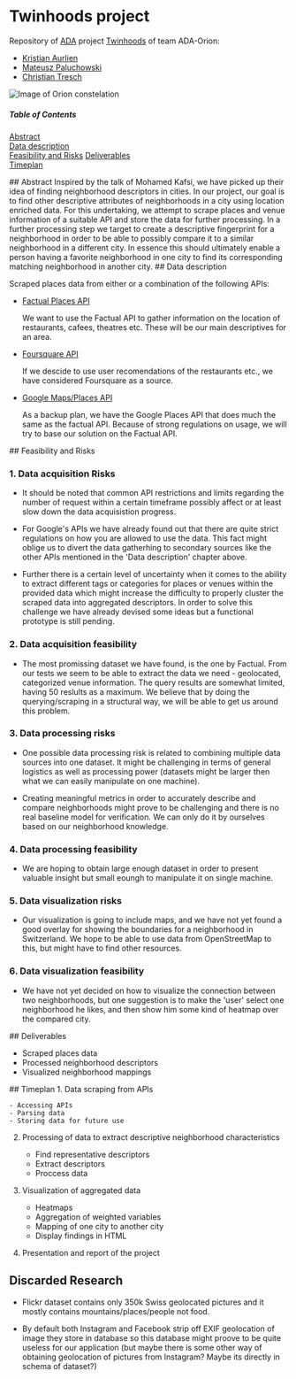 # Twinhoods project
Repository of [ADA](http://ada.epfl.ch/) project [Twinhoods](paluchowskimatthew.github.io) of team ADA-Orion:
* [Kristian Aurlien](https://github.com/aurlien)
* [Mateusz Paluchowski](https://github.com/PaluchowskiMatthew)
* [Christian Tresch](https://github.com/raccc)

![Image of Orion constelation](http://www.richardgottardo.com/wp-content/uploads/2012/05/orion.jpg)

##### Table of Contents  
[Abstract](#Abstract)  
[Data description](#Data_description)  
[Feasibility and Risks](#Feasibility)
[Deliverables](#Deliverables)  
[Timeplan](#Timeplan)  

<a name="Abstract"/>
## Abstract
Inspired by the talk of Mohamed Kafsi, we have picked up their idea of finding neighborhood descriptors in cities. In our project, our goal is to find other descriptive attributes of neighborhoods in a city using location enriched data. For this undertaking, we attempt to scrape places and venue information of a suitable API and store the data for further processing. In a further processing step we target to create a descriptive fingerprint for a neighborhood in order to be able to possibly compare it to a similar neighborhood in a different city. In essence this should ultimately enable a person having a favorite neighborhood in one city to find its corresponding matching neighborhood in another city.

<a name="Data_description"/>
## Data description

Scraped places data from either or a combination of the following APIs:

- [Factual Places API](http://developer.factual.com/api-docs/)

	We want to use the Factual API to gather information on the location of restaurants, cafees, theatres etc. These will be our main descriptives for an area.

- [Foursquare API](https://developer.foursquare.com/)

	If we descide to use user recomendations of the restaurants etc., we have considered Foursquare as a source.

- [Google Maps/Places API](https://developers.google.com/places/)

	As a backup plan, we have the Google Places API that does much the same as the factual API. Because of strong regulations on usage, we will try to base our solution on the Factual API.



<a name="Feasibility"/>
## Feasibility and Risks

### 1. Data acquisition Risks

- It should be noted that common API restrictions and limits regarding the number of request within a certain timeframe possibly affect or at least slow down the data acquisistion progress.

- For Google's APIs we have already found out that there are quite strict regulations on how you are allowed to use the data. This fact might oblige us to divert the data gatherhing to secondary sources like the other APIs mentioned in the 'Data description' chapter above.

- Further there is a certain level of uncertainty when it comes to the ability to extract different tags or categories for places or venues within the provided data which might increase the difficulty to properly cluster the scraped data into aggregated descriptors. In order to solve this challenge we have already devised some ideas but a functional prototype is still pending.

### 2. Data acquisition feasibility

+ The most promissing dataset we have found, is the one by Factual. From our tests we seem to be able to extract the data we need - geolocated, categorized venue information. The query results are somewhat limited, having 50 reslults as a maximum. We believe that by doing the querying/scraping in a structural way, we will be able to get us around this problem.


### 3. Data processing risks

+ One possible data processing risk is related to combining multiple data sources into one dataset. It might be challenging in terms of general logistics as well as processing power (datasets might be larger then what we can easily manipulate on one machine).

+ Creating meaningful metrics in order to accurately describe and compare neighborhoods might prove to be challenging and there is no real baseline model for verification. We can only do it by ourselves based on our neighborhood knowledge.     

### 4. Data processing feasibility

+ We are hoping to obtain large enough dataset in order to present valuable insight but small eoungh to manipulate it on single machine.

### 5. Data visualization risks

+ Our visualization is going to include maps, and we have not yet found a good overlay for showing the boundaries for a neighborhood in Switzerland. We hope to be able to use data from OpenStreetMap to this, but might have to find other resources.

### 6. Data visualization feasibility

+ We have not yet decided on how to visualize the connection between two neighborhoods, but one suggestion is to make the 'user' select one neighborhood he likes, and then show him some kind of heatmap over the compared city.  

<a name="Deliverables"/>
## Deliverables

* Scraped places data
* Processed neighborhood descriptors
* Visualized neighborhood mappings

<a name="Timeplan"/>
## Timeplan
1. Data scraping from APIs

	- Accessing APIs
	- Parsing data
	- Storing data for future use

2. Processing of data to extract descriptive neighborhood characteristics

	- Find representative descriptors
	- Extract descriptors
	- Proccess data

3. Visualization of aggregated data

	- Heatmaps
	- Aggregation of weighted variables
	- Mapping of one city to another city
	- Display findings in HTML

4. Presentation and report of the project


## Discarded Research

+ Flickr dataset contains only 350k Swiss geolocated pictures and it mostly contains mountains/places/people not food.

+ By default both Instagram and Facebook strip off EXIF geolocation of image they store in database so this database might proove to be quite useless for our application (but maybe there is some other way of obtaining geolocation of pictures from Instagram? Maybe its directly in schema of dataset?)
